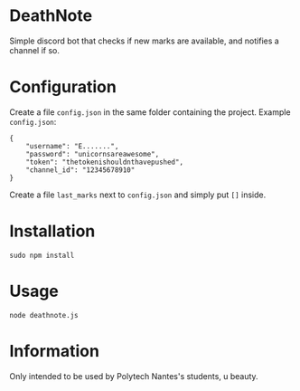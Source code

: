 # DeathNote
Simple discord bot that checks if new marks are available, and notifies a channel if so.

# Configuration
Create a file `config.json` in the same folder containing the project.
Example `config.json`:
```
{
    "username": "E.......",
    "password": "unicornsareawesome",
    "token": "thetokenishouldnthavepushed",
    "channel_id": "12345678910"
}
```

Create a file `last_marks` next to `config.json` and simply put `[]` inside.

# Installation
`sudo npm install`

# Usage
`node deathnote.js`

# Information
Only intended to be used by Polytech Nantes's students, u beauty.
